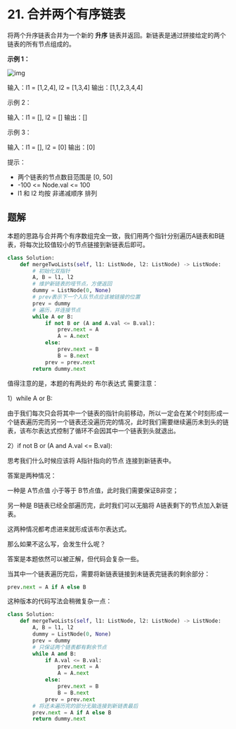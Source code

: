 # 21. 合并两个有序链表

将两个升序链表合并为一个新的 **升序** 链表并返回。新链表是通过拼接给定的两个链表的所有节点组成的。 

 

**示例 1：**

![img](https://assets.leetcode.com/uploads/2020/10/03/merge_ex1.jpg)

输入：l1 = [1,2,4], l2 = [1,3,4]
输出：[1,1,2,3,4,4]

示例 2：

输入：l1 = [], l2 = []
输出：[]

示例 3：

输入：l1 = [], l2 = [0]
输出：[0]


提示：

- 两个链表的节点数目范围是 [0, 50]
- -100 <= Node.val <= 100
- l1 和 l2 均按 非递减顺序 排列



## 题解

本题的思路与合并两个有序数组完全一致，我们用两个指针分别遍历A链表和B链表，将每次比较值较小的节点链接到新链表后即可。

```python
class Solution:
    def mergeTwoLists(self, l1: ListNode, l2: ListNode) -> ListNode:
        # 初始化双指针
        A, B = l1, l2
        # 维护新链表的哑节点，方便返回
        dummy = ListNode(0, None)
        # prev表示下一个入队节点应该被链接的位置
        prev = dummy
        # 遍历，并连接节点
        while A or B:
            if not B or (A and A.val <= B.val):
                prev.next = A
                A = A.next
            else:
                prev.next = B
                B = B.next
            prev = prev.next
        return dummy.next
```

值得注意的是，本题的有两处的 布尔表达式 需要注意：

1）while A or B:

由于我们每次只会将其中一个链表的指针向前移动，所以一定会在某个时刻形成一个链表遍历完而另一个链表还没遍历完的情况，此时我们需要继续遍历未到头的链表，该布尔表达式控制了循环不会因其中一个链表到头就退出。

2）if not B or (A and A.val <= B.val):

思考我们什么时候应该将 A指针指向的节点 连接到新链表中。

答案是两种情况：

一种是 A节点值 小于等于 B节点值，此时我们需要保证B非空；

另一种是 B链表已经全部遍历完，此时我们可以无脑将 A链表剩下的节点加入新链表。

这两种情况都考虑进来就形成该布尔表达式。



那么如果不这么写，会发生什么呢？

答案是本题依然可以被正解，但代码会复杂一些。

当其中一个链表遍历完后，需要将新链表链接到未链表完链表的剩余部分：

```python
prev.next = A if A else B
```

这种版本的代码写法会稍微复杂一点：

```python
class Solution:
    def mergeTwoLists(self, l1: ListNode, l2: ListNode) -> ListNode:
        A, B = l1, l2
        dummy = ListNode(0, None)
        prev = dummy
        # 只保证两个链表都有剩余节点
        while A and B:
            if A.val <= B.val:
                prev.next = A
                A = A.next
            else:
                prev.next = B
                B = B.next
            prev = prev.next
        # 将还未遍历完的部分无脑连接到新链表最后
        prev.next = A if A else B
        return dummy.next
```

